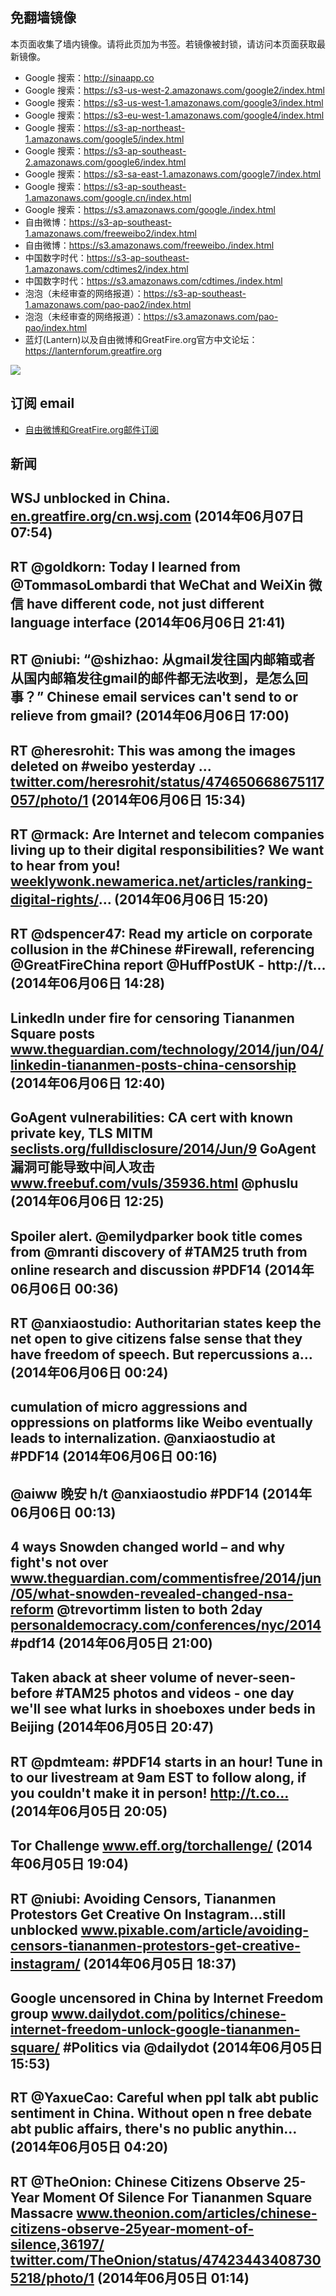 ## 免翻墙镜像
本页面收集了墙内镜像。请将此页加为书签。若镜像被封锁，请访问本页面获取最新镜像。
* Google 搜索：http://sinaapp.co
* Google 搜索：https://s3-us-west-2.amazonaws.com/google2/index.html
* Google 搜索：https://s3-us-west-1.amazonaws.com/google3/index.html
* Google 搜索：https://s3-eu-west-1.amazonaws.com/google4/index.html
* Google 搜索：https://s3-ap-northeast-1.amazonaws.com/google5/index.html
* Google 搜索：https://s3-ap-southeast-2.amazonaws.com/google6/index.html
* Google 搜索：https://s3-sa-east-1.amazonaws.com/google7/index.html
* Google 搜索：https://s3-ap-southeast-1.amazonaws.com/google.cn/index.html
* Google 搜索：https://s3.amazonaws.com/google./index.html
* 自由微博：https://s3-ap-southeast-1.amazonaws.com/freeweibo2/index.html
* 自由微博：https://s3.amazonaws.com/freeweibo./index.html
* 中国数字时代：https://s3-ap-southeast-1.amazonaws.com/cdtimes2/index.html
* 中国数字时代：https://s3.amazonaws.com/cdtimes./index.html
* 泡泡（未经审查的网络报道）：https://s3-ap-southeast-1.amazonaws.com/pao-pao2/index.html
* 泡泡（未经审查的网络报道）：https://s3.amazonaws.com/pao-pao/index.html
* 蓝灯(Lantern)以及自由微博和GreatFire.org官方中文论坛：https://lanternforum.greatfire.org

<img src="https://raw.githubusercontent.com/greatfire/z/master/logos.gif" />

## 订阅 email
* <a href="https://b.us7.list-manage.com/subscribe?u=854fca58782082e0cbdf204a0&id=c78949b93c">自由微博和GreatFire.org邮件订阅</a>
    
## 新闻
WSJ unblocked in China. <a href="https://en.greatfire.org/cn.wsj.com">en.greatfire.org/cn.wsj.com</a> (2014年06月07日 07:54)
 ---
RT @goldkorn: Today I learned from @TommasoLombardi that WeChat and WeiXin 微信 have different code, not just different language interface (2014年06月06日 21:41)
 ---
RT @niubi: “@shizhao: 从gmail发往国内邮箱或者从国内邮箱发往gmail的邮件都无法收到，是怎么回事？” Chinese email services can't send to or relieve from gmail? (2014年06月06日 17:00)
 ---
RT @heresrohit: This was among the images deleted on #weibo yesterday ... <a href="https://twitter.com/heresrohit/status/474650668675117057/photo/1">twitter.com/heresrohit/status/474650668675117057/photo/1</a> (2014年06月06日 15:34)
 ---
RT @rmack: Are Internet and telecom companies living up to their digital responsibilities? We want to hear from you! <a href="http://weeklywonk.newamerica.net/articles/ranking-digital-rights/">weeklywonk.newamerica.net/articles/ranking-digital-rights/</a>… (2014年06月06日 15:20)
 ---
RT @dspencer47: Read my article on corporate collusion in the #Chinese #Firewall, referencing @GreatFireChina report @HuffPostUK - http://t… (2014年06月06日 14:28)
 ---
LinkedIn under fire for censoring Tiananmen Square posts <a href="http://www.theguardian.com/technology/2014/jun/04/linkedin-tiananmen-posts-china-censorship">www.theguardian.com/technology/2014/jun/04/linkedin-tiananmen-posts-china-censorship</a> (2014年06月06日 12:40)
 ---
GoAgent vulnerabilities: CA cert with known private key, TLS MITM <a href="http://seclists.org/fulldisclosure/2014/Jun/9">seclists.org/fulldisclosure/2014/Jun/9</a> GoAgent漏洞可能导致中间人攻击 <a href="http://www.freebuf.com/vuls/35936.html">www.freebuf.com/vuls/35936.html</a> @phuslu (2014年06月06日 12:25)
 ---
Spoiler alert. @emilydparker book title comes from @mranti discovery of #TAM25 truth from online research and discussion #PDF14 (2014年06月06日 00:36)
 ---
RT @anxiaostudio: Authoritarian states keep the net open to give citizens false sense that they have freedom of speech. But repercussions a… (2014年06月06日 00:24)
 ---
cumulation of micro aggressions and oppressions on platforms like Weibo eventually leads to internalization. @anxiaostudio at #PDF14 (2014年06月06日 00:16)
 ---
@aiww 晚安 h/t @anxiaostudio #PDF14 (2014年06月06日 00:13)
 ---
4 ways Snowden changed world – and why fight's not over <a href="http://www.theguardian.com/commentisfree/2014/jun/05/what-snowden-revealed-changed-nsa-reform?CMP=twt_gu">www.theguardian.com/commentisfree/2014/jun/05/what-snowden-revealed-changed-nsa-reform</a> @trevortimm listen to both 2day <a href="http://personaldemocracy.com/conferences/nyc/2014">personaldemocracy.com/conferences/nyc/2014</a> #pdf14 (2014年06月05日 21:00)
 ---
Taken aback at sheer volume of never-seen-before #TAM25 photos and videos - one day we'll see what lurks in shoeboxes under beds in Beijing (2014年06月05日 20:47)
 ---
RT @pdmteam: #PDF14 starts in an hour! Tune in to our livestream at 9am EST to follow along, if you couldn't make it in person! http://t.co… (2014年06月05日 20:05)
 ---
Tor Challenge <a href="https://www.eff.org/torchallenge/">www.eff.org/torchallenge/</a> (2014年06月05日 19:04)
 ---
RT @niubi: Avoiding Censors, Tiananmen Protestors Get Creative On Instagram...still unblocked <a href="http://www.pixable.com/article/avoiding-censors-tiananmen-protestors-get-creative-instagram/">www.pixable.com/article/avoiding-censors-tiananmen-protestors-get-creative-instagram/</a> (2014年06月05日 18:37)
 ---
Google uncensored in China by Internet Freedom group <a href="http://www.dailydot.com/politics/chinese-internet-freedom-unlock-google-tiananmen-square/">www.dailydot.com/politics/chinese-internet-freedom-unlock-google-tiananmen-square/</a> #Politics via @dailydot (2014年06月05日 15:53)
 ---
RT @YaxueCao: Careful when ppl talk abt public sentiment in China. Without open n free debate abt public affairs, there's no public anythin… (2014年06月05日 04:20)
 ---
RT @TheOnion: Chinese Citizens Observe 25-Year Moment Of Silence For Tiananmen Square Massacre <a href="http://www.theonion.com/articles/chinese-citizens-observe-25year-moment-of-silence,36197/?utm_source=Twitter&utm_medium=SocialMarketing&utm_campaign=Default:1:Default">www.theonion.com/articles/chinese-citizens-observe-25year-moment-of-silence,36197/</a> <a href="https://twitter.com/TheOnion/status/474234434087305218/photo/1">twitter.com/TheOnion/status/474234434087305218/photo/1</a> (2014年06月05日 01:14)
 ---

